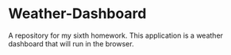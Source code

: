 # Weather-Dashboard
A repository for my sixth homework. This application is a weather dashboard that will run in the browser.
